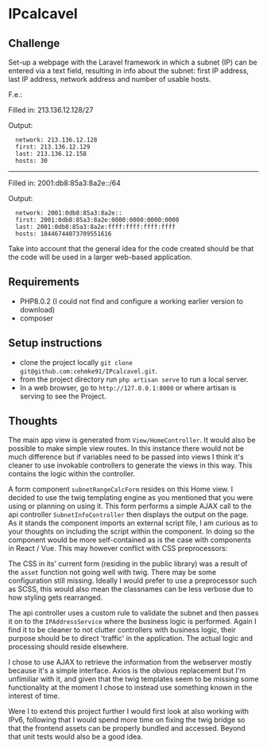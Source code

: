 # IPcalcavel

## Challenge

Set-up a webpage with the Laravel framework in which a subnet (IP) can be entered via a text field,
resulting in info about the subnet: first IP address, last IP address, network address and number of usable hosts.

F.e.:

Filled in: 213.136.12.128/27

Output:

```
  network: 213.136.12.128
  first: 213.136.12.129
  last: 213.136.12.158
  hosts: 30
```

---

Filled in: 2001:db8:85a3:8a2e::/64

Output:

```
  network: 2001:0db8:85a3:8a2e::
  first: 2001:0db8:85a3:8a2e:0000:0000:0000:0000
  last: 2001:0db8:85a3:8a2e:ffff:ffff:ffff:ffff
  hosts: 18446744073709551616
```

Take into account that the general idea for the code created should be that the code will be used in a larger web-based application.

## Requirements
- PHP8.0.2 (I could not find and configure a working earlier version to download)
- composer

## Setup instructions

- clone the project locally `git clone git@github.com:cehmke91/IPcalcavel.git`.
- from the project directory run `php artisan serve` to run a local server.
- In a web browser, go to `http://127.0.0.1:8000` or where artisan is serving to see the Project.

## Thoughts

The main app view is generated from `View/HomeController`. It would also be possible to
make simple view routes. In this instance there would not be much difference but if variables need to be passed into
views I think it's cleaner to use invokable controllers to generate the views in this way. This contains the logic
within the controller.

A form component `subnetRangeCalcForm` resides on this Home view.
I decided to use the twig templating engine as you mentioned that you were using or planning on using it.
This form performs a simple AJAX call to the api controller `SubnetInfoController` then displays
the output on the page.
As it stands the component imports an external script file, I am curious as to your thoughts on including
the script within the component. In doing so the component would be more self-contained as is the case with
components in React / Vue. This may however conflict with CSS preprocessors:

The CSS in its' current form (residing in the public library) was a result of the `asset` function not going well
with twig. There may be some configuration still missing. Ideally I would prefer to use a preprocessor such as SCSS,
this would also mean the classnames can be less verbose due to how styling gets rearranged. 

The api controller uses a custom rule to validate the subnet and then passes it on to the `IPAddressService`
where the business logic is performed. Again I find it to be cleaner to not clutter controllers with business logic,
their purpose should be to direct 'traffic' in the application. The actual logic and processing should reside elsewhere.

I chose to use AJAX to retrieve the information from the webserver mostly because it's a simple interface. Axios is the obvious
replacement but I'm unfimiliar with it, and given that the twig templates seem to be missing some functionality at the moment
I chose to instead use something known in the interest of time.

Were I to extend this project further I would first look at also working with IPv6, following that I would spend more time
on fixing the twig bridge so that the frontend assets can be properly bundled and accessed. Beyond that unit tests would also
be a good idea.